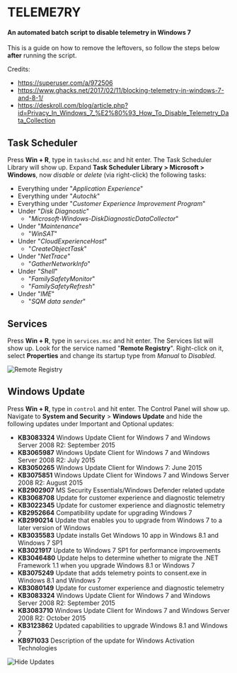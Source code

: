 # TELEME7RY
#### An automated batch script to disable telemetry in Windows 7

This is a guide on how to remove the leftovers, so follow the steps below **after** running the script.

Credits:
- https://superuser.com/a/972506
- https://www.ghacks.net/2017/02/11/blocking-telemetry-in-windows-7-and-8-1/
- https://deskroll.com/blog/article.php?id=Privacy_In_Windows_7_%E2%80%93_How_To_Disable_Telemetry_Data_Collection

## Task Scheduler
Press **Win + R**, type in `taskschd.msc` and hit enter. The Task Scheduler Library will show up.
Expand **Task Scheduler Library > Microsoft > Windows**, now *disable* or *delete* (via right-click) the following tasks:

- Everything under "*Application Experience*"
- Everything under "*Autochk*"
- Everything under "*Customer Experience Improvement Program*"
- Under "*Disk Diagnostic*"
	- "*Microsoft-Windows-DiskDiagnosticDataCollector*"
- Under "*Maintenance*"
	- "*WinSAT*"
- Under "*CloudExperienceHost*"
	- "*CreateObjectTask*"
- Under "*NetTrace*"
	- "*GatherNetworkInfo*"
- Under "*Shell*"
	- "*FamilySafetyMonitor*"
	- "*FamilySafetyRefresh*"
- Under "*IME*"
	- "*SQM data sender*"

## Services
Press **Win + R**, type in `services.msc` and hit enter. The Services list will show up.
Look for the service named "**Remote Registry**". Right-click on it, select **Properties** and change its startup type from *Manual* to *Disabled*.

![Remote Registry](https://puu.sh/B6ZSw.png)

## Windows Update
Press **Win + R**, type in `control` and hit enter. The Control Panel will show up.
Navigate to **System and Security** > **Windows Update** and hide the following updates under Important and Optional updates:

- **KB3083324** Windows Update Client for Windows 7 and Windows Server 2008 R2: September 2015
- **KB3065987** Windows Update Client for Windows 7 and Windows Server 2008 R2: July 2015
- **KB3050265** Windows Update Client for Windows 7: June 2015
- **KB3075851** Windows Update Client for Windows 7 and Windows Server 2008 R2: August 2015
- **KB2902907** MS Security Essentials/Windows Defender related update
- **KB3068708** Update for customer experience and diagnostic telemetry
- **KB3022345** Update for customer experience and diagnostic telemetry
- **KB2952664** Compatibility update for upgrading Windows 7
- **KB2990214** Update that enables you to upgrade from Windows 7 to a later version of Windows
- **KB3035583** Update installs Get Windows 10 app in Windows 8.1 and Windows 7 SP1
- **KB3021917** Update to Windows 7 SP1 for performance improvements
- **KB3046480** Update helps to determine whether to migrate the .NET Framework 1.1 when you upgrade Windows 8.1 or Windows 7
- **KB3075249** Update that adds telemetry points to consent.exe in Windows 8.1 and Windows 7
- **KB3080149** Update for customer experience and diagnostic telemetry
- **KB3083324** Windows Update Client for Windows 7 and Windows Server 2008 R2: September 2015
- **KB3083710** Windows Update Client for Windows 7 and Windows Server 2008 R2: October 2015
- **KB3123862** Updated capabilities to upgrade Windows 8.1 and Windows 7
- **KB971033** Description of the update for Windows Activation Technologies

![Hide Updates](https://puu.sh/B6ZSt.png)
